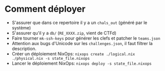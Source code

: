 # Comment déployer

- S'assurer que dans ce repertoire il y a un `chals_out` (généré par le système)
- S'assurer qu'il y a `db/` (`RE_XXXX.zip`, vient de CTFd)
- Faire tourner `mk-ssh-keys` pour générer les clefs et patcher le `teams.json`
- Attention aux bugs d'Unicode sur les `challenges.json`, il faut filtrer la description.
- Créer un déploiement NixOps: `nixops create ./logical.nix ./physical.nix -s state_file.nixops`
- Lancer le déploiement NixOps: `nixops deploy -s state_file.nixops`
